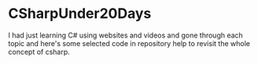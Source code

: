 # CSharpUnder20Days
I had just learning C# using websites and videos and gone through each topic and here's some selected code in repository help to revisit the whole concept of csharp.
